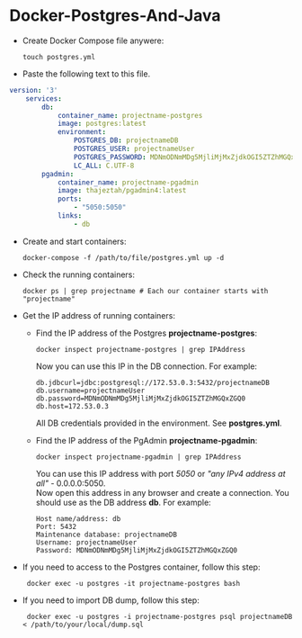 # Docker-Postgres-And-Java

- Create Docker Compose file anywere:

      touch postgres.yml

- Paste the following text to this file.

```yml
version: '3'
    services:
        db:
            container_name: projectname-postgres
            image: postgres:latest
            environment:
                POSTGRES_DB: projectnameDB
                POSTGRES_USER: projectnameUser
                POSTGRES_PASSWORD: MDNmODNmMDg5MjliMjMxZjdkOGI5ZTZhMGQxZGQ0
                LC_ALL: C.UTF-8
        pgadmin:
            container_name: projectname-pgadmin
            image: thajeztah/pgadmin4:latest
            ports:
                - "5050:5050"
            links:
                - db
```

- Create and start containers:

      docker-compose -f /path/to/file/postgres.yml up -d
    
- Check the running containers:

      docker ps | grep projectname # Each our container starts with "projectname"
      
- Get the IP address of running containers:

  * Find the IP address of the Postgres **projectname-postgres**:

        docker inspect projectname-postgres | grep IPAddress

    Now you can use this IP in the DB connection. For example:

        db.jdbcurl=jdbc:postgresql://172.53.0.3:5432/projectnameDB
        db.username=projectnameUser
        db.password=MDNmODNmMDg5MjliMjMxZjdkOGI5ZTZhMGQxZGQ0
        db.host=172.53.0.3

    All DB credentials provided in the environment. See **postgres.yml**.

  * Find the IP address of the PgAdmin **projectname-pgadmin**:

        docker inspect projectname-pgadmin | grep IPAddress

    You can use this IP address with port _5050_ or _"any IPv4 address at all"_ - 0.0.0.0:5050.<br>
    Now open this address in any browser and create a connection. You should use as the DB address **db**. For example:

        Host name/address: db
        Port: 5432
        Maintenance database: projectnameDB
        Username: projectnameUser
        Password: MDNmODNmMDg5MjliMjMxZjdkOGI5ZTZhMGQxZGQ0

 - If you need to access to the Postgres container, follow this step:

        docker exec -u postgres -it projectname-postgres bash
        
 - If you need to import DB dump, follow this step:

        docker exec -u postgres -i projectname-postgres psql projectnameDB < /path/to/your/local/dump.sql
